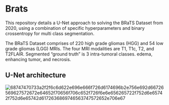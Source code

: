 # Brats

This repository details a U-Net approach to solving the BRaTS Dataset from 2020, using a combination of specific hyperparameters and binary crossentropy for multi class segmentation. 

The BRaTS Dataset comprises of 220 high grade gliomas (HGG) and 54 low grade gliomas (LGG) MRIs. The four MRI modalities are T1, T1c, T2, and T2FLAIR. Segmented “ground truth” is 3 intra-tumoral classes. edema, enhancing tumor, and necrosis.


## U-Net architecture 
![68747470733a2f2f6c6d622e696e666f726d6174696b2e756e692d66726569627572672e64652f70656f706c652f726f6e6e656265722f752d6e65742f752d6e65742d6172636869746563747572652e706e67](https://user-images.githubusercontent.com/101694383/158929757-79641461-bd4b-4126-aa41-f909e831aa60.png)
